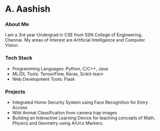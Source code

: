 # A. Aashish

### About Me
I am a 3rd year Undergrad in CSE from SSN College of Engineering, Chennai. My areas of Interest are Artificial Intelligence and Computer Vision.  

### Tech Stack
- Programming Languages: Python, C/C++, Java
- ML/DL Tools: TensorFlow, Keras, Scikit-learn
- Web Development Tools: Flask

### Projects
- Integrated Home Security System using Face Recognition for Entry Access
- Wild Animal Classification from camera trap images
- Building an Interactive Learning Device for teaching concepts of Math, Physics and Geometry using ArUco Markers.